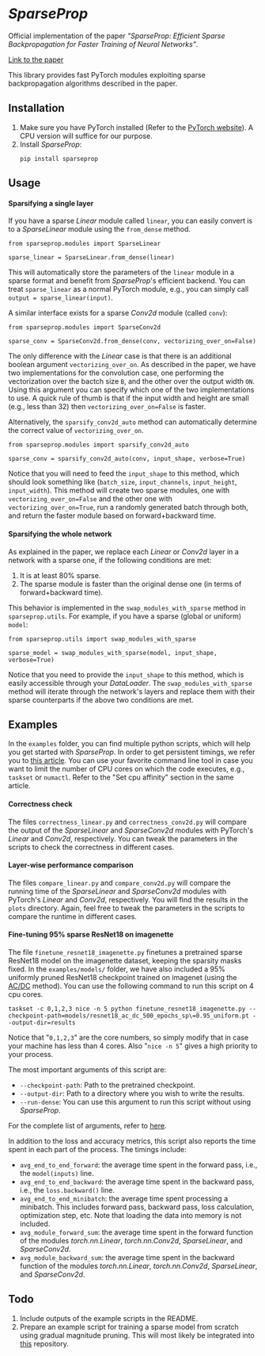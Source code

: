# *SparseProp*

Official implementation of the paper *"SparseProp: Efficient Sparse Backpropagation for Faster Training of Neural Networks"*.

[Link to the paper](https://arxiv.org/abs/2302.04852)

This library provides fast PyTorch modules exploiting sparse backpropagation algorithms described in the paper.

## Installation
1. Make sure you have PyTorch installed (Refer to the [PyTorch website](https://pytorch.org)). A CPU version will suffice for our purpose.
2. Install *SparseProp*:
    ```
    pip install sparseprop
    ```

## Usage

#### Sparsifying a single layer
If you have a sparse *Linear* module called `linear`, you can easily convert is to a *SparseLinear* module using the `from_dense` method.
```
from sparseprop.modules import SparseLinear

sparse_linear = SparseLinear.from_dense(linear)
```

This will automatically store the parameters of the `linear` module in a sparse format and benefit from *SparseProp*'s efficient backend. You can treat `sparse_linear` as a normal PyTorch module, e.g., you can simply call `output = sparse_linear(input)`.

A similar interface exists for a sparse *Conv2d* module (called `conv`):
```
from sparseprop.modules import SparseConv2d

sparse_conv = SparseConv2d.from_dense(conv, vectorizing_over_on=False)
```

The only difference with the *Linear* case is that there is an additional boolean argument `vectorizing_over_on`. As described in the paper, we have two implementations for the convolution case, one performing the vectorization over the bactch size `B`, and the other over the output width `ON`. Using this argument you can specify which one of the two implementations to use. A quick rule of thumb is that if the input width and height are small (e.g., less than 32) then `vectorizing_over_on=False` is faster.

Alternatively, the `sparsify_conv2d_auto` method can automatically determine the correct value of `vectorizing_over_on`.

```
from sparseprop.modules import sparsify_conv2d_auto

sparse_conv = sparsify_conv2d_auto(conv, input_shape, verbose=True)
```

Notice that you will need to feed the `input_shape` to this method, which should look something like (`batch_size`, `input_channels`, `input_height`, `input_width`). This method will create two sparse modules, one with `vectorizing_over_on=False` and the other one with `vectorizing_over_on=True`, run a randomly generated batch through both, and return the faster module based on forward+backward time.

#### Sparsifying the whole network
As explained in the paper, we replace each *Linear* or *Conv2d* layer in a network with a sparse one, if the following conditions are met:
1. It is at least 80% sparse.
2. The sparse module is faster than the original dense one (in terms of forward+backward time).

This behavior is implemented in the `swap_modules_with_sparse` method in `sparseprop.utils`. For example, if you have a sparse (global or uniform) `model`:

```
from sparseprop.utils import swap_modules_with_sparse

sparse_model = swap_modules_with_sparse(model, input_shape, verbose=True)
```

Notice that you need to provide the `input_shape` to this method, which is easily accessible through your *DataLoader*. The `swap_modules_with_sparse` method will iterate through the network's layers and replace them with their sparse counterparts if the above two conditions are met.

## Examples
In the `examples` folder, you can find multiple python scripts, which will help you get started with *SparseProp*. In order to get persistent timings, we refer you to [this article](https://easyperf.net/blog/2019/08/02/Perf-measurement-environment-on-Linux). You can use your favorite command line tool in case you want to limit the number of CPU cores on which the code executes, e.g., `taskset` or `numactl`. Refer to the "Set cpu affinity" section in the same article.

#### Correctness check
The files `correctness_linear.py` and `correctness_conv2d.py` will compare the output of the *SparseLinear* and *SparseConv2d* modules with PyTorch's *Linear* and *Conv2d*, respectively. You can tweak the parameters in the scripts to check the correctness in different cases.

#### Layer-wise performance comparison
The files `compare_linear.py` and `compare_conv2d.py` will compare the running time of the *SparseLinear* and *SparseConv2d* modules with PyTorch's *Linear* and *Conv2d*, respectively. You will find the results in the `plots` directory. Again, feel free to tweak the parameters in the scripts to compare the runtime in different cases.

#### Fine-tuning 95% sparse ResNet18 on imagenette
The file `finetune_resnet18_imagenette.py` finetunes a pretrained sparse ResNet18 model on the imagenette dataset, keeping the sparsity masks fixed. In the `examples/models/` folder, we have also included a 95% uniformly pruned ResNet18 checkpoint trained on imagenet (using the [AC/DC](https://arxiv.org/abs/2106.12379) method). You can use the following command to run this script on 4 cpu cores.

```
taskset -c 0,1,2,3 nice -n 5 python finetune_resnet18_imagenette.py --checkpoint-path=models/resnet18_ac_dc_500_epochs_sp\=0.95_uniform.pt --output-dir=results
```

Notice that "`0,1,2,3`" are the core numbers, so simply modify that in case your machine has less than 4 cores. Also "`nice -n 5`" gives a high priority to your process.

The most important arguments of this script are:
- `--checkpoint-path`: Path to the pretrained checkpoint.
- `--output-dir`: Path to a directory where you wish to write the results.
- `--run-dense`: You can use this argument to run this script without using *SparseProp*.

For the complete list of arguments, refer to [here](https://github.com/IST-DASLab/sparseprop/blob/96a8f545461847effe863e4471d1cd80b33fc0a2/examples/finetune_resnet18_imagenette_95_uniform.py#L16).

In addition to the loss and accuracy metrics, this script also reports the time spent in each part of the process. The timings include:

- `avg_end_to_end_forward`: the average time spent in the forward pass, i.e., the `model(inputs)` line.
- `avg_end_to_end_backward`: the average time spent in the backward pass, i.e., the `loss.backward()` line.
- `avg_end_to_end_minibatch`: the average time spent processing a minibatch. This includes forward pass, backward pass, loss calculation, optimization step, etc. Note that loading the data into memory is not included.
- `avg_module_forward_sum`: the average time spent in the forward function of the modules *torch.nn.Linear*, *torch.nn.Conv2d*, *SparseLinear*, and *SparseConv2d*.
- `avg_module_backward_sum`: the average time spent in the backward function of the modules *torch.nn.Linear*, *torch.nn.Conv2d*, *SparseLinear*, and *SparseConv2d*.

## Todo
1. Include outputs of the example scripts in the README.
2. Prepare an example script for training a sparse model from scratch using gradual magnitude pruning. This will most likely be integrated into [this](https://github.com/IST-DASLab/ACDC) repository.

